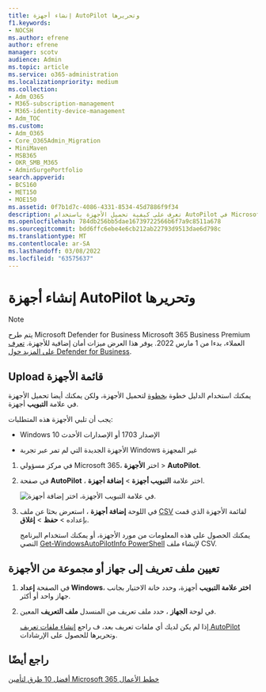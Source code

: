 ```yaml
---
title: إنشاء أجهزة AutoPilot وتحريرها
f1.keywords:
- NOCSH
ms.author: efrene
author: efrene
manager: scotv
audience: Admin
ms.topic: article
ms.service: o365-administration
ms.localizationpriority: medium
ms.collection:
- Adm_O365
- M365-subscription-management
- M365-identity-device-management
- Adm_TOC
ms.custom:
- Adm_O365
- Core_O365Admin_Migration
- MiniMaven
- MSB365
- OKR_SMB_M365
- AdminSurgePortfolio
search.appverid:
- BCS160
- MET150
- MOE150
ms.assetid: 0f7b1d7c-4086-4331-8534-45d7886f9f34
description: تعرف على كيفية تحميل الأجهزة باستخدام AutoPilot في Microsoft 365 Business Premium. يمكنك تعيين ملف تعريف إلى جهاز أو مجموعة من الأجهزة.
ms.openlocfilehash: 784db256bb5dae16739722566b6f7a9c8511a678
ms.sourcegitcommit: bdd6ffc6ebe4e6cb212ab22793d9513dae6d798c
ms.translationtype: MT
ms.contentlocale: ar-SA
ms.lasthandoff: 03/08/2022
ms.locfileid: "63575637"
---
```

# <a name="create-and-edit-autopilot-devices"></a>إنشاء أجهزة AutoPilot وتحريرها

> [!NOTE]
> يتم طرح Microsoft Defender for Business Microsoft 365 Business Premium العملاء، بدءا من 1 مارس 2022. يوفر هذا العرض ميزات أمان إضافية للأجهزة. [تعرف على المزيد حول Defender for Business](../../security/defender-business/mdb-overview.md).

## <a name="upload-a-list-of-devices"></a>Upload قائمة الأجهزة

يمكنك استخدام الدليل خطوة [بخطوة](add-autopilot-devices-and-profile.md) لتحميل الأجهزة، ولكن يمكنك أيضا تحميل الأجهزة في علامة **التبويب** أجهزة. 
  
يجب أن تلبي الأجهزة هذه المتطلبات:
  
- Windows 10 الإصدار 1703 أو الإصدارات الأحدث
    
- الأجهزة الجديدة التي لم تمر عبر تجربة Windows غير المجهزة

1. في مركز مسؤولي Microsoft 365، اختر **الأجهزة** \> **AutoPilot**.
  
2. في صفحة **AutoPilot** ، اختر علامة **التبويب أجهزة** \> **إضافة أجهزة**.
    
    ![في علامة التبويب الأجهزة، اختر إضافة أجهزة.](../../media/6ba81e22-c873-40ad-8a72-ce64d15ea6ba.png)
  
3. في اللوحة **إضافة أجهزة** ، استعرض بحثا عن ملف [CSV](../misc/device-list.md) لقائمة الأجهزة الذي قمت بإعداده \> **حفظ** \> **إغلاق**.
    
    يمكنك الحصول على هذه المعلومات من مورد الأجهزة، أو يمكنك استخدام البرنامج النصي [Get-WindowsAutoPilotInfo PowerShell](https://www.powershellgallery.com/packages/Get-WindowsAutoPilotInfo) لإنشاء ملف CSV. 
    
## <a name="assign-a-profile-to-a-device-or-a-group-of-devices"></a>تعيين ملف تعريف إلى جهاز أو مجموعة من الأجهزة

1. في الصفحة **إعداد Windows**، **اختر علامة التبويب** أجهزة، وحدد خانة الاختيار بجانب جهاز واحد أو أكثر. 
    
2. في لوحة **الجهاز** ، حدد ملف تعريف من المنسدل **ملف التعريف** المعين. 
    
    إذا لم يكن لديك أي ملفات تعريف بعد، ف راجع [إنشاء ملفات تعريف AutoPilot](create-and-edit-autopilot-profiles.md) وتحريرها للحصول على الإرشادات. 

## <a name="see-also"></a>راجع أيضًا

[أفضل 10 طرق لتأمين Microsoft 365 خطط الأعمال](../security-and-compliance/secure-your-business-data.md)